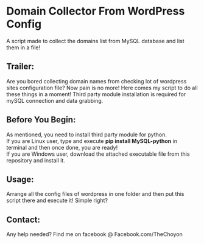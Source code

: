 # Domain Collector From WordPress Config
A script made to collect the domains list from MySQL database and list them in a file!

Trailer:
-------
Are you bored collecting domain names from checking lot of wordpress sites configuration file? Now pain is no more! Here comes my script to do all these things in a moment! Third party module installation is required for mySQL connection and data grabbing.

Before You Begin:
---------------
As mentioned, you need to install third party module for python.<br>
If you are Linux user, type and execute <b>pip install MySQL-python</b> in terminal and then once done, you are ready!<br>
If you are Windows user, download the attached executable file from this repository and install it.

Usage:
-----
Arrange all the config files of wordpress in one folder and then put this script there and execute it! Simple right?

Contact:
-------
Any help needed? Find me on facebook @ Facebook.com/TheChoyon
